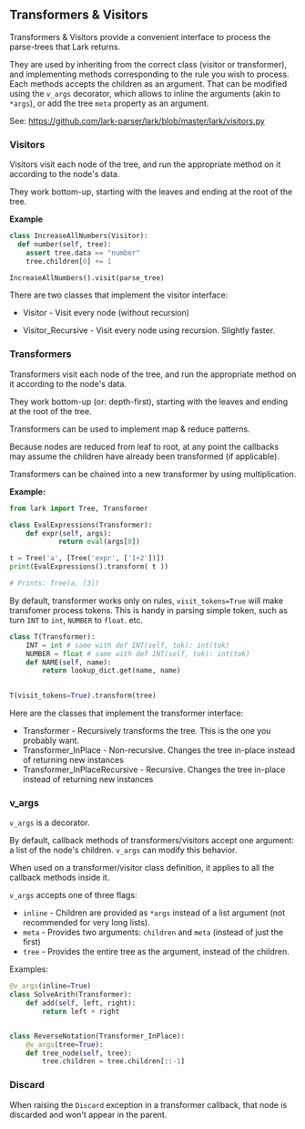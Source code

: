 ## Transformers & Visitors

Transformers & Visitors provide a convenient interface to process the parse-trees that Lark returns.

They are used by inheriting from the correct class (visitor or transformer), and implementing methods corresponding to the rule you wish to process. Each methods accepts the children as an argument. That can be modified using the `v_args` decorator, which allows to inline the arguments (akin to `*args`), or add the tree `meta` property as an argument.

See: https://github.com/lark-parser/lark/blob/master/lark/visitors.py

### Visitors

Visitors visit each node of the tree, and run the appropriate method on it according to the node's data.

They work bottom-up, starting with the leaves and ending at the root of the tree.

**Example**
```python
class IncreaseAllNumbers(Visitor):
  def number(self, tree):
    assert tree.data == "number"
    tree.children[0] += 1

IncreaseAllNumbers().visit(parse_tree)
```

There are two classes that implement the visitor interface:

* Visitor - Visit every node (without recursion)

* Visitor_Recursive - Visit every node using recursion. Slightly faster.

### Transformers

Transformers visit each node of the tree, and run the appropriate method on it according to the node's data.

They work bottom-up (or: depth-first), starting with the leaves and ending at the root of the tree.

Transformers can be used to implement map & reduce patterns.

Because nodes are reduced from leaf to root, at any point the callbacks may assume the children have already been transformed (if applicable).

Transformers can be chained into a new transformer by using multiplication.


**Example:**
```python
from lark import Tree, Transformer

class EvalExpressions(Transformer):
    def expr(self, args):
            return eval(args[0])

t = Tree('a', [Tree('expr', ['1+2'])])
print(EvalExpressions().transform( t ))

# Prints: Tree(a, [3])
```

By default, transformer works only on rules, `visit_tokens=True` will make transfomer process tokens. This is handy in parsing simple token, such as turn `INT` to `int`, `NUMBER` to `float`. etc.

```python
class T(Transformer):
    INT = int # same with def INT(self, tok): int(tok)
    NUMBER = float # same with def INT(self, tok): int(tok)
    def NAME(self, name):
        return lookup_dict.get(name, name)
    

T(visit_tokens=True).transform(tree)
```

Here are the classes that implement the transformer interface:

- Transformer - Recursively transforms the tree. This is the one you probably want.
- Transformer_InPlace - Non-recursive. Changes the tree in-place instead of returning new instances
- Transformer_InPlaceRecursive - Recursive. Changes the tree in-place instead of returning new instances

### v_args

`v_args` is a decorator.

By default, callback methods of transformers/visitors accept one argument: a list of the node's children. `v_args` can modify this behavior.

When used on a transformer/visitor class definition, it applies to all the callback methods inside it.

`v_args` accepts one of three flags:

- `inline` - Children are provided as `*args` instead of a list argument (not recommended for very long lists).
- `meta` - Provides two arguments: `children` and `meta` (instead of just the first)
- `tree` - Provides the entire tree as the argument, instead of the children.

Examples:

```python
@v_args(inline=True)
class SolveArith(Transformer):
    def add(self, left, right):
        return left + right


class ReverseNotation(Transformer_InPlace):
    @v_args(tree=True):
    def tree_node(self, tree):
        tree.children = tree.children[::-1]
```

### Discard

When raising the `Discard` exception in a transformer callback, that node is discarded and won't appear in the parent.


